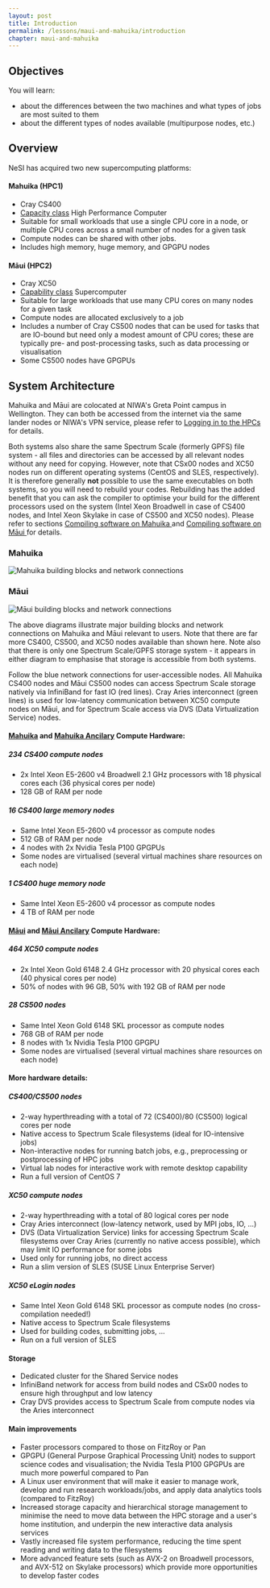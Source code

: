 ```yaml
---
layout: post
title: Introduction
permalink: /lessons/maui-and-mahuika/introduction
chapter: maui-and-mahuika
---
```


## Objectives

You will learn:

* about the differences between the two machines and what types of jobs are most suited to them
* about the different types of nodes available (multipurpose nodes, etc.)


## Overview

NeSI has acquired two new supercomputing platforms:


#### Mahuika (HPC1)
* Cray CS400
* [Capacity class](https://en.wikipedia.org/wiki/Supercomputer#Capability_versus_capacity) High Performance Computer
* Suitable for small workloads that use a single CPU core in a node, or multiple CPU cores across a small number of nodes for a given task
* Compute nodes can be shared with other jobs.
* Includes high memory, huge memory, and GPGPU nodes

#### Māui (HPC2)
* Cray XC50
* [Capability class](https://en.wikipedia.org/wiki/Supercomputer#Capability_versus_capacity) Supercomputer
* Suitable for large workloads that use many CPU cores on many nodes for a given task
* Compute nodes are allocated exclusively to a job
* Includes a number of Cray CS500 nodes that can be used for tasks that are IO-bound but need only a modest amount of CPU cores; these are typically pre- and post-processing tasks, such as data processing or visualisation
* Some CS500 nodes have GPGPUs

## System Architecture

Mahuika and Māui are colocated at NIWA's Greta Point campus in Wellington. They can both be accessed from the internet via the same lander nodes or NIWA's VPN service, please refer to [Logging in to the HPCs ](https://support.nesi.org.nz/hc/en-gb/articles/360000161315) for details.

Both systems also share the same Spectrum Scale (formerly GPFS) file system - all files and directories can be accessed by all relevant nodes without any need for copying. However, note that CSx00 nodes and XC50 nodes run on different operating systems (CentOS and SLES, respectively). It is therefore generally **not** possible to use the same executables on both systems, so you will need to rebuild your codes. Rebuilding has the added benefit that you can ask the compiler to optimise your build for the different processors used on the system (Intel Xeon Broadwell in case of CS400 nodes, and Intel Xeon Skylake in case of CS500 and XC50 nodes). Please refer to sections [Compiling software on Mahuika ](https://support.nesi.org.nz/hc/en-gb/articles/360000329015) and [Compiling software on Māui ](https://support.nesi.org.nz/hc/en-gb/articles/360000336076) for details.

### Mahuika
![](../../assets/img/Mahuika_Overview.png "Mahuika building blocks and network connections")

### Māui
![](../../assets/img/Maui_Overview.png "Māui building blocks and network connections")

The above diagrams illustrate major building blocks and network connections on Mahuika and Māui relevant to users. Note that there are far more CS400, CS500, and XC50 nodes available than shown here. Note also that there is only one Spectrum Scale/GPFS storage system - it appears in either diagram to emphasise that storage is accessible from both systems.

Follow the blue network connections for user-accessible nodes. All Mahuika CS400 nodes and Māui CS500 nodes can access Spectrum Scale storage natively via InfiniBand for fast IO (red lines). Cray Aries interconnect (green lines) is used for low-latency communication between XC50 compute nodes on Māui, and for Spectrum Scale access via DVS (Data Virtualization Service) nodes.

#### [Mahuika](https://support.nesi.org.nz/hc/en-gb/articles/360000163575) and [Mahuika Ancilary](https://support.nesi.org.nz/hc/en-gb/articles/360000163595) Compute Hardware:
##### 234 CS400 compute nodes
* 2x Intel Xeon E5-2600 v4 Broadwell 2.1 GHz processors with 18 physical cores each (36 physical cores per node)
* 128 GB of RAM per node

##### 16 CS400 large memory nodes
* Same Intel Xeon E5-2600 v4 processor as compute nodes
* 512 GB of RAM per node
* 4 nodes with 2x Nvidia Tesla P100 GPGPUs
* Some nodes are virtualised (several virtual machines share resources on each node)

##### 1 CS400 huge memory node
* Same Intel Xeon E5-2600 v4 processor as compute nodes
* 4 TB of RAM per node

#### [Māui](https://support.nesi.org.nz/hc/en-gb/articles/360000163695) and [Māui Ancilary](https://support.nesi.org.nz/hc/en-gb/articles/360000203776) Compute Hardware:
##### 464 XC50 compute nodes
* 2x Intel Xeon Gold 6148 2.4 GHz processor with 20 physical cores each (40 physical cores per node)
* 50% of nodes with 96 GB, 50% with 192 GB of RAM per node

##### 28 CS500 nodes
* Same Intel Xeon Gold 6148 SKL processor as compute nodes
* 768 GB of RAM per node
* 8 nodes with 1x Nvidia Tesla P100 GPGPU
* Some nodes are virtualised (several virtual machines share resources on each node)

#### More hardware details:
##### CS400/CS500 nodes
* 2-way hyperthreading with a total of 72 (CS400)/80 (CS500) logical cores per node
* Native access to Spectrum Scale filesystems (ideal for IO-intensive jobs)
* Non-interactive nodes for running batch jobs, e.g., preprocessing or postprocessing of HPC jobs
* Virtual lab nodes for interactive work with remote desktop capability
* Run a full version of CentOS 7

##### XC50 compute nodes
* 2-way hyperthreading with a total of 80 logical cores per node
* Cray Aries interconnect (low-latency network, used by MPI jobs, IO, ...)
* DVS (Data Virtualization Service) links for accessing Spectrum Scale filesystems over Cray Aries (currently no native access possible), which may limit IO performance for some jobs
* Used only for running jobs, no direct access
* Run a slim version of SLES (SUSE Linux Enterprise Server)

##### XC50 eLogin nodes
* Same Intel Xeon Gold 6148 SKL processor as compute nodes (no cross-compilation needed!)
* Native access to Spectrum Scale filesystems
* Used for building codes, submitting jobs, ...
* Run on a full version of SLES

#### Storage
* Dedicated cluster for the Shared Service nodes
* InfiniBand network for access from build nodes and CSx00 nodes to ensure high throughput and low latency
* Cray DVS provides access to Spectrum Scale from compute nodes via the Aries interconnect

#### Main improvements
* Faster processors compared to those on FitzRoy or Pan
* GPGPU (General Purpose Graphical Processing Unit) nodes to support science codes and visualisation; the Nvidia Tesla P100 GPGPUs are much more powerful compared to Pan
* A Linux user environment that will make it easier to manage work, develop and run research workloads/jobs, and apply data analytics tools (compared to FitzRoy)
* Increased storage capacity and hierarchical storage management to minimise the need to move data between the HPC storage and a user's home institution, and underpin the new interactive data analysis services
* Vastly increased file system performance, reducing the time spent reading and writing data to the filesystems
* More advanced feature sets (such as AVX-2 on Broadwell processors, and AVX-512 on Skylake processors) which provide more opportunities to develop faster codes
